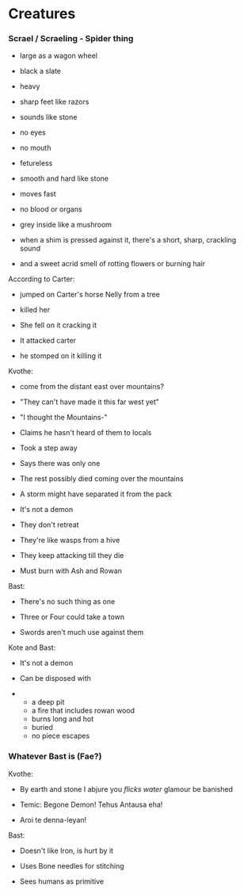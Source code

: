 # Creatures

### **Scrael \/ Scraeling - Spider thing**

* large as a wagon wheel

* black a slate

* heavy

* sharp feet like razors

* sounds like stone

* no eyes

* no mouth

* fetureless

* smooth and hard like stone

* moves fast

* no blood or organs

* grey inside like a mushroom

* when a shim is pressed against it, there's a short, sharp, crackling sound

* and a sweet acrid smell of rotting flowers or burning hair






According to Carter:

* jumped on Carter's horse Nelly from a tree

* killed her

* She fell on it cracking it

* It attacked carter

* he stomped on it killing it






Kvothe:

* come from the distant east over mountains?

* "They can't have made it this far west yet"

* "I thought the Mountains-"

* Claims he hasn't heard of them to locals

* Took a step away

* Says there was only one

* The rest possibly died coming over the mountains

* A storm might have separated it from the pack

* It's not a demon

* They don't retreat

* They're like wasps from a hive

* They keep attacking till they die

* Must burn with Ash and Rowan






Bast:

* There's no such thing as one

* Three or Four could take a town

* Swords aren't much use against them






Kote and Bast:

* It's not a demon

* Can be disposed with


* * a deep pit
  * a fire that includes rowan wood
  * burns long and hot
  * buried
  * no piece escapes






### **Whatever Bast is \(Fae?\)**

Kvothe:

* By earth and stone I abjure you _flicks water_ glamour be banished

* Temic: Begone Demon! Tehus Antausa eha!

* Aroi te denna-leyan!


Bast:

* Doesn't like Iron, is hurt by it

* Uses Bone needles for stitching

* Sees humans as primitive


